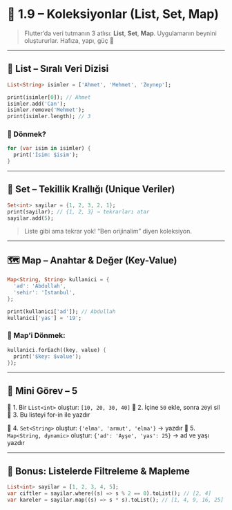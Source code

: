 

# 🧺 **1.9 – Koleksiyonlar (List, Set, Map)**

> Flutter’da veri tutmanın 3 atlısı: **List**, **Set**, **Map**.
> Uygulamanın beynini oluştururlar. Hafıza, yapı, güç 💪

---

## 🧾 **List – Sıralı Veri Dizisi**

```dart
List<String> isimler = ['Ahmet', 'Mehmet', 'Zeynep'];

print(isimler[0]); // Ahmet
isimler.add('Can');
isimler.remove('Mehmet');
print(isimler.length); // 3
```

### 🔄 Dönmek?

```dart
for (var isim in isimler) {
  print('İsim: $isim');
}
```

---

## 🧮 **Set – Tekillik Krallığı (Unique Veriler)**

```dart
Set<int> sayilar = {1, 2, 3, 2, 1};
print(sayilar); // {1, 2, 3} → tekrarları atar
sayilar.add(5);
```

> Liste gibi ama tekrar yok! “Ben orijinalim” diyen koleksiyon.

---

## 🗺️ **Map – Anahtar & Değer (Key-Value)**

```dart
Map<String, String> kullanici = {
  'ad': 'Abdullah',
  'sehir': 'İstanbul',
};

print(kullanici['ad']); // Abdullah
kullanici['yas'] = '19';
```

### 🔄 Map’i Dönmek:

```dart
kullanici.forEach((key, value) {
  print('$key: $value');
});
```

---

## 🧪 Mini Görev – 5

🧪 1. Bir `List<int>` oluştur: `[10, 20, 30, 40]`
🧪 2. İçine `50` ekle, sonra `20`yi sil
🧪 3. Bu listeyi for-in ile yazdır

🧪 4. `Set<String>` oluştur: `{'elma', 'armut', 'elma'}` → yazdır
🧪 5. `Map<String, dynamic>` oluştur: `{'ad': 'Ayşe', 'yas': 25}` → ad ve yaşı yazdır

---

## 🚀 Bonus: Listelerde Filtreleme & Mapleme

```dart
List<int> sayilar = [1, 2, 3, 4, 5];
var ciftler = sayilar.where((s) => s % 2 == 0).toList(); // [2, 4]
var kareler = sayilar.map((s) => s * s).toList(); // [1, 4, 9, 16, 25]
```

